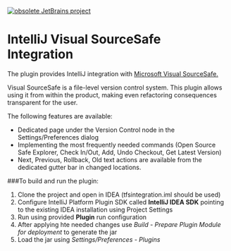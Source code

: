 [![obsolete JetBrains project](http://jb.gg/badges/obsolete.svg)](https://confluence.jetbrains.com/display/ALL/JetBrains+on+GitHub)

IntelliJ Visual SourceSafe Integration
==

The plugin provides IntelliJ integration with <a href="http://msdn.microsoft.com/en-us/library/3h0544kx(v=vs.80).aspx">Microsoft Visual SourceSafe.</a>

Visual SourceSafe is a file-level version control system. This plugin allows using it from within the product, making even refactoring consequences transparent for the user.

The following features are available:
* Dedicated page under the Version Control node in the Settings/Preferences dialog
* Implementing the most frequently needed commands (Open Source Safe Explorer, Check In/Out, Add, Undo Checkout, Get Latest Version) 
* Next, Previous, Rollback, Old text actions are available from the dedicated gutter bar in changed locations.

###To build and run the plugin:
1. Clone the project and open in IDEA (tfsintegration.iml should be used)
2. Configure IntelliJ Platform Plugin SDK called **IntelliJ IDEA SDK** pointing to the existing IDEA installation using Project Settings
3. Run using provided **Plugin** run configuration
4. After applying hte needed changes use *Build - Prepare Plugin Module for deployment* to generate the jar
5. Load the jar using *Settings/Preferences - Plugins*
